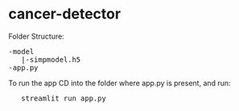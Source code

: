 # cancer-detector

Folder Structure:


<pre>
-model
   |-simpmodel.h5
-app.py</pre>

To run the app CD into the folder where app.py is present, and run:
<pre>
   streamlit run app.py
</pre>
